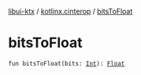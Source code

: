 [libui-ktx](../index.md) / [kotlinx.cinterop](index.md) / [bitsToFloat](./bits-to-float.md)

# bitsToFloat

`fun bitsToFloat(bits: `[`Int`](https://kotlinlang.org/api/latest/jvm/stdlib/kotlin/-int/index.html)`): `[`Float`](https://kotlinlang.org/api/latest/jvm/stdlib/kotlin/-float/index.html)